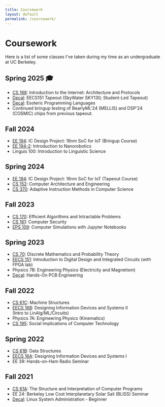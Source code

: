 ```yaml
---
title: Coursework
layout: default
permalink: /coursework/
---
```

# Coursework

Here is a list of some classes I've taken during my time as an undergraduate at UC Berkeley.

## Spring 2025 🎓
- [CS 168](https://sp25.cs168.io/): Introduction to the Internet: Architecture and Protocols
- [Decal](https://151tapeout.berkie.ee/): EECS151 Tapeout (SkyWater SKY130; Student-Led Tapeout)
- [Decal](https://docs.google.com/document/u/1/d/e/2PACX-1vT5PRppQ6Sr3DH8IOYj8q7VaZGSjdKfX6bKxnbVdo9UgthZ10orER8jqgsd6Xnw9GsUqlju_ZrKPpRE/pub): Esoteric Programming Languages
- Continued bringup testing of BearlyML'24 (MELLIS) and DSP'24 (COSMIC) chips from previous tapeout.

## Fall 2024
- [EE 194](https://www2.eecs.berkeley.edu/Courses/EE194/): IC Design Project: 16nm SoC for IoT (Bringup Course)
- [EE 194-2](https://www2.eecs.berkeley.edu/Courses/EE194/): Introduction to Nanorobotics
- Linguis 100: Introduction to Linguistic Science

## Spring 2024
- [EE 194](https://www2.eecs.berkeley.edu/Courses/EE194/): IC Design Project: 16nm SoC for IoT (Tapeout Course)
- [CS 152](https://inst.eecs.berkeley.edu/~cs152/sp24/): Computer Architecture and Engineering
- [CS 370](https://www2.eecs.berkeley.edu/Courses/CS370/): Adaptive Instruction Methods in Computer Science

## Fall 2023
- [CS 170](https://cs170.org/): Efficient Algorithms and Intractable Problems
- [CS 161](https://fa23.cs161.org/): Computer Security
- [EPS 109](http://militzer.berkeley.edu/EPS109/): Computer Simulations with Jupyter Notebooks

## Spring 2023
- [CS 70](https://www.eecs70.org/): Discrete Mathematics and Probability Theory
- [EECS 151](https://inst.eecs.berkeley.edu/~eecs151/sp23/): Introduction to Digital Design and Integrated Circuits (with FPGA lab)
- Physics 7B: Engineering Physics (Electricity and Magnetism)
- [Decal](https://ieee.berkeley.edu/hope/): Hands-On PCB Engineering

## Fall 2022
- [CS 61C](https://inst.eecs.berkeley.edu/~cs61c/fa22/): Machine Structures
- [EECS 16B](https://inst.eecs.berkeley.edu/~eecs16b/fa22/): Designing Information Devices and Systems II<br>(Intro to LinAlg/ML/Circuits)
- Physics 7A: Engineering Physics (Kinematics)
- [CS 195](https://inst.eecs.berkeley.edu/~cs195/fa22/): Social Implications of Computer Technology

## Spring 2022
- [CS 61B](https://inst.eecs.berkeley.edu/~cs61b/sp22/): Data Structures
- [EECS 16A](https://inst.eecs.berkeley.edu/~ee16a/sp22/): Designing Information Devices and Systems I
- EE 39: Hands-on-Ham Radio Seminar

## Fall 2021
- [CS 61A](https://inst.eecs.berkeley.edu/~cs61a/fa21/): The Structure and Interpretation of Computer Programs
- EE 24: Berkeley Low Cost Interplanetary Solar Sail (BLISS) Seminar
- [Decal](https://decal.ocf.berkeley.edu/archives/2021-fall/): Linux System Administration - Beginner
